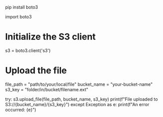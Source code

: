pip install boto3

import boto3

# Initialize the S3 client
s3 = boto3.client('s3')

# Upload the file
file_path = "path/to/your/local/file"
bucket_name = "your-bucket-name"
s3_key = "folder/in/bucket/filename.ext"

try:
    s3.upload_file(file_path, bucket_name, s3_key)
    print(f"File uploaded to S3://{bucket_name}/{s3_key}")
except Exception as e:
    print(f"An error occurred: {e}")
